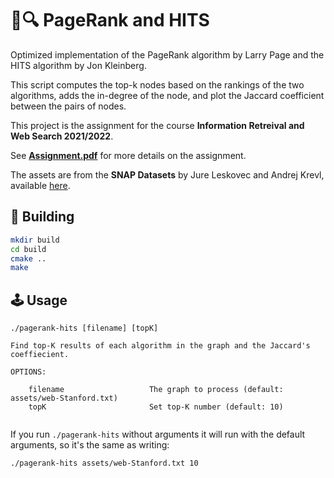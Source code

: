 # 📃🔍 PageRank and HITS

Optimized implementation of the PageRank algorithm by Larry Page and the HITS algorithm by Jon Kleinberg. 

This script computes the top-k nodes based on the rankings of the two algorithms, adds the in-degree of the node, and plot the Jaccard coefficient between the pairs of nodes.

This project is the assignment for the course **Information Retreival and Web Search 2021/2022**.

See **[Assignment.pdf](Assignment.pdf)** for more details on the assignment. 

The assets are from the **SNAP Datasets** by Jure Leskovec and Andrej Krevl, available [here](http://snap.stanford.edu/data).

## 🔧 Building

```bash
mkdir build
cd build
cmake ..
make
```

## 🕹️ Usage

```
./pagerank-hits [filename] [topK]

Find top-K results of each algorithm in the graph and the Jaccard's coeffiecient.

OPTIONS:

    filename                   The graph to process (default: assets/web-Stanford.txt)
    topK                       Set top-K number (default: 10)
 
```

If you run `./pagerank-hits` without arguments it will run with the default arguments, so it's the same as writing:

```
./pagerank-hits assets/web-Stanford.txt 10
```